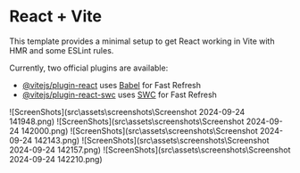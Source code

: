 # React + Vite

This template provides a minimal setup to get React working in Vite with HMR and some ESLint rules.

Currently, two official plugins are available:

- [@vitejs/plugin-react](https://github.com/vitejs/vite-plugin-react/blob/main/packages/plugin-react/README.md) uses [Babel](https://babeljs.io/) for Fast Refresh
- [@vitejs/plugin-react-swc](https://github.com/vitejs/vite-plugin-react-swc) uses [SWC](https://swc.rs/) for Fast Refresh

![ScreenShots](src\assets\screenshots\Screenshot 2024-09-24 141948.png)
![ScreenShots](src\assets\screenshots\Screenshot 2024-09-24 142000.png)
![ScreenShots](src\assets\screenshots\Screenshot 2024-09-24 142143.png)
![ScreenShots](src\assets\screenshots\Screenshot 2024-09-24 142157.png)
![ScreenShots](src\assets\screenshots\Screenshot 2024-09-24 142210.png)
